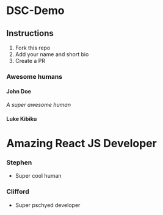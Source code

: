 # DSC-Demo

## Instructions
1. Fork this repo
2. Add your name and short bio
3. Create a PR

### Awesome humans

#### John Doe
_A super awesome human_


#### Luke Kibiku
Amazing React JS Developer
=======

### Stephen 
- Super cool human

### Clifford
- Super pschyed developer


